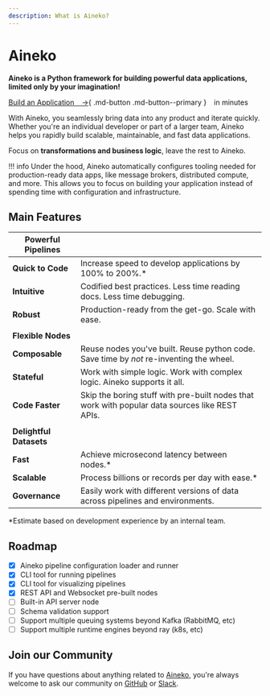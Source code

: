 ```yaml
---
description: What is Aineko?
---
```


# Aineko

**Aineko is a Python framework for building powerful data applications, limited only by your imagination!**

[Build an Application &ensp; →](./quickstart.md){ .md-button .md-button--primary } &ensp; in minutes

With Aineko, you seamlessly bring data into any product and iterate quickly. Whether you're an individual developer or part of a larger team, Aineko helps you rapidly build scalable, maintainable, and fast data applications.

Focus on **transformations and business logic**, leave the rest to Aineko.

!!! info
    Under the hood, Aineko automatically configures tooling needed for production-ready data apps, like message brokers, distributed compute, and more. This allows you to focus on building your application instead of spending time with configuration and infrastructure.


## Main Features

| Powerful Pipelines | |
| --- | --- |
| **Quick to Code** | Increase speed to develop applications by 100% to 200%.* |
| **Intuitive** | Codified best practices. Less time reading docs. Less time debugging. |
| **Robust** | Production-ready from the get-go. Scale with ease. |
| |
| **Flexible Nodes**  | |
| **Composable** | Reuse nodes you've built. Reuse python code. Save time by *not* re-inventing the wheel. |
| **Stateful** | Work with simple logic. Work with complex logic. Aineko supports it all. |
| **Code Faster** | Skip the boring stuff with pre-built nodes that work with popular data sources like REST APIs. |
| |
| **Delightful Datasets** || |
| **Fast** | Achieve microsecond latency between nodes.* |
| **Scalable** | Process billions or records per day with ease.* |
| **Governance** | Easily work with different versions of data across pipelines and environments. |

*Estimate based on development experience by an internal team.


## Roadmap

- [x] Aineko pipeline configuration loader and runner
- [x] CLI tool for running pipelines
- [x] CLI tool for visualizing pipelines
- [x] REST API and Websocket pre-built nodes
- [ ] Built-in API server node
- [ ] Schema validation support
- [ ] Support multiple queuing systems beyond Kafka (RabbitMQ, etc)
- [ ] Support multiple runtime engines beyond ray (k8s, etc)

## Join our Community

If you have questions about anything related to [Aineko](https://www.aineko.dev/), you're always welcome to ask our community on [GitHub](https://github.com/aineko-dev) or [Slack](https://join.slack.com/t/aineko-dev/shared\_invite/zt-23yuq8mrl-uZavRQKGFltxLZLCqcQZaQ).
